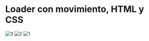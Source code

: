 # Loader con movimiento, HTML y CSS
![3](https://github.com/user-attachments/assets/6fceea6b-c960-4f1a-8dee-5c6af84e4065)
![2](https://github.com/user-attachments/assets/fec20579-6de3-4652-b4be-e07777616566)
![1](https://github.com/user-attachments/assets/3d776af5-b16e-445b-8a91-b46e59f84ed7)
